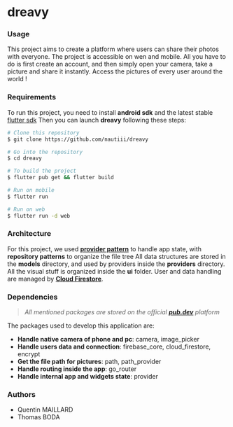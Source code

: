 # dreavy

### Usage
This project aims to create a platform where users can share their photos with everyone.
The project is accessible on wen and mobile. All you have to do is first create an account, and then simply open your camera, take a picture and share it instantly.
Access the pictures of every user around the world !

### Requirements
To run this project, you need to install **android sdk** and the latest stable [flutter sdk](https://docs.flutter.dev/get-started/install?gclid=Cj0KCQiApb2bBhDYARIsAChHC9uypcGndvutpennvR2yDgqYP7iu4k5tKLttLoxF09pffqOBWr8OaywaAlaYEALw_wcB&gclsrc=aw.ds/)
Then you can launch **dreavy** following these steps:
``` bash
# Clone this repository
$ git clone https://github.com/nautiii/dreavy

# Go into the repository
$ cd dreavy

# To build the project
$ flutter pub get && flutter build

# Run on mobile
$ flutter run

# Run on web
$ flutter run -d web

```

### Architecture
For this project, we used [**provider pattern**](https://pub.dev/packages/provider) to handle app state, with **repository patterns** to organize the file tree
All data structures are stored in the **models** directory, and used by providers inside the **providers** directory. All the visual stuff is organized inside the **ui** folder.
User and data handling are managed by [**Cloud Firestore**](https://firebase.google.com/products/firestore).

### Dependencies
> _All mentioned packages are stored on the official [**pub.dev**](https://pub.dev) platform_

The packages used to develop this application are:
* **Handle native camera of phone and pc**: camera, image_picker
* **Handle users data and connection**: firebase_core, cloud_firestore, encrypt
* **Get the file path for pictures**: path, path_provider
* **Handle routing inside the app**: go_router
* **Handle internal app and widgets state**: provider

### Authors
* Quentin MAILLARD
* Thomas BODA